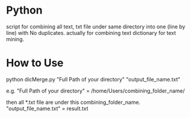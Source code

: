 # Python
script for combining all text, txt file under same directory into one (line by line) with No duplicates.
actually for combining text dictionary for text mining.

# How to Use
python dicMerge.py "Full Path of your directory" "output_file_name.txt"

e.g. "Full Path of your directory" = /home/Users/combining_folder_name/

then all *.txt file are under this combining_folder_name.
"output_file_name.txt" = result.txt
